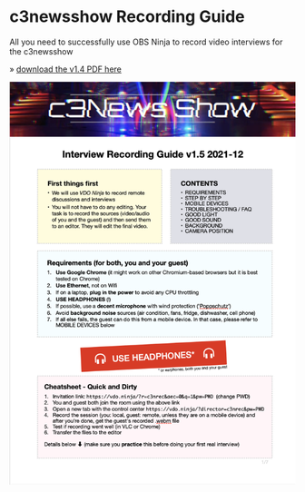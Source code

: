 # c3newsshow Recording Guide

All you need to successfully use OBS Ninja to record video interviews for the c3newsshow

» [download the v1.4 PDF here](https://github.com/chrismarquardt/c3newsshow-recordingguide/raw/main/c3news_recording_guide_v1.4.pdf)

[![](thumbnail1.5.png)](https://github.com/chrismarquardt/c3newsshow-recordingguide/raw/main/c3news_recording_guide_v1.5.pdf)